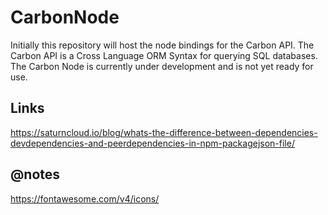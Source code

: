 # CarbonNode
Initially this repository will host the node bindings for the Carbon API. 
The Carbon API is a Cross Language ORM Syntax for querying SQL databases. 
The Carbon Node is currently under development and is not yet ready for use. 




## Links 
https://saturncloud.io/blog/whats-the-difference-between-dependencies-devdependencies-and-peerdependencies-in-npm-packagejson-file/

## @notes
https://fontawesome.com/v4/icons/


